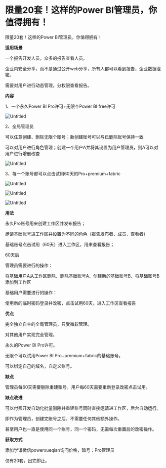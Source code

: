 # 限量20套！这样的Power BI管理员，你值得拥有！

限量20套！这样的Power BI管理员，你值得拥有！

**适用场景**

一个报告开发人员，众多的报告查看人员。

企业内安全分享，而不是通过公开web分享，所有人都可以看到报告，企业数据泄密。

需要对用户进行动态管理，分权限查看报告。

**内容**

1、一个永久Power BI Pro许可+无限个Power BI free许可

![Untitled](Pro+%E6%97%A0%E9%99%90%E5%9F%BA%E7%A1%80%E7%89%88-%E4%BA%A7%E5%93%81%E5%87%BA%E8%B4%A7%20408108b5224e4f72a742a4fadc47fe48/Untitled.png)

2、全局管理员

可以任意创建、删除无限个账号；新创建账号可以与已删除账号保持一致

可以对用户进行角色管理；创建一个用户A并将其设置为用户管理员，则A可以对用户进行增删改查

![Untitled](Pro+%E6%97%A0%E9%99%90%E5%9F%BA%E7%A1%80%E7%89%88-%E4%BA%A7%E5%93%81%E5%87%BA%E8%B4%A7%20408108b5224e4f72a742a4fadc47fe48/Untitled%201.png)

3、每一个账号都可以点击试用60天的Pro+premium+fabric

![Untitled](Pro+%E6%97%A0%E9%99%90%E5%9F%BA%E7%A1%80%E7%89%88-%E4%BA%A7%E5%93%81%E5%87%BA%E8%B4%A7%20408108b5224e4f72a742a4fadc47fe48/Untitled%202.png)

![Untitled](Pro+%E6%97%A0%E9%99%90%E5%9F%BA%E7%A1%80%E7%89%88-%E4%BA%A7%E5%93%81%E5%87%BA%E8%B4%A7%20408108b5224e4f72a742a4fadc47fe48/Untitled%203.png)

![Untitled](Pro+%E6%97%A0%E9%99%90%E5%9F%BA%E7%A1%80%E7%89%88-%E4%BA%A7%E5%93%81%E5%87%BA%E8%B4%A7%20408108b5224e4f72a742a4fadc47fe48/Untitled%204.png)

**用法**

永久Pro账号用来创建工作区并发布报告；

邀请基础账号进工作区并设置为不同的角色（报告发布者、成员、查看者）

基础账号点击试用（60天）进入工作区，用来查看报告；

60天后

管理员需要进行的操作：

将基础用户A从工作区删除、删除基础账号A、创建新的基础账号B、将基础账号B添加到工作区

基础用户需要进行的操作：

使用新的临时密码登录并改密，点击试用60天，进入工作区查看报告

**优点**

完全独立自主的全局管理员，只受微软管理。

对其他用户实现完全管理。

永久的Power BI Pro许可。

无限个可以试用Power BI Pro+premium+fabric的基础账号。

可以绑定自己的域名，自定义账号。

**缺点**

管理员每60天需要删除重建账号，用户每60天需要重新登录改密点击试用。

**缺点改进**

可以付费开发自动化批量删除并重建账号同时直接邀请进工作区，后台自动运行。

即作为管理员，创建完账号之后，不需要任何其他额外操作。

甚至用户也一直是使用同一个账号，同一个密码，无需每次重置后的改密操作。

**获取方式**

添加学谦微信powerxueqian询问价格，暗号：Pro管理员

仅有20套，出完即止。